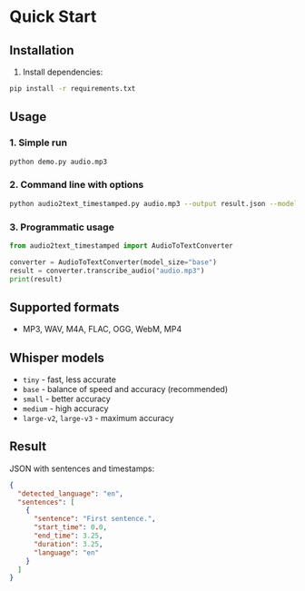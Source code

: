 # Quick Start

## Installation

1. Install dependencies:

```bash
pip install -r requirements.txt
```

## Usage

### 1. Simple run

```bash
python demo.py audio.mp3
```

### 2. Command line with options

```bash
python audio2text_timestamped.py audio.mp3 --output result.json --model base --pretty
```

### 3. Programmatic usage

```python
from audio2text_timestamped import AudioToTextConverter

converter = AudioToTextConverter(model_size="base")
result = converter.transcribe_audio("audio.mp3")
print(result)
```

## Supported formats

- MP3, WAV, M4A, FLAC, OGG, WebM, MP4

## Whisper models

- `tiny` - fast, less accurate
- `base` - balance of speed and accuracy (recommended)
- `small` - better accuracy
- `medium` - high accuracy
- `large-v2`, `large-v3` - maximum accuracy

## Result

JSON with sentences and timestamps:

```json
{
  "detected_language": "en",
  "sentences": [
    {
      "sentence": "First sentence.",
      "start_time": 0.0,
      "end_time": 3.25,
      "duration": 3.25,
      "language": "en"
    }
  ]
}
```
